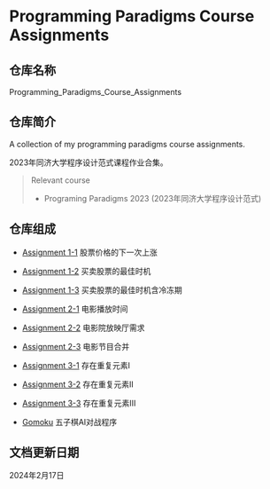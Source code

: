 # Programming Paradigms Course Assignments

## 仓库名称

Programming_Paradigms_Course_Assignments

## 仓库简介

A collection of my programming paradigms course assignments.

2023年同济大学程序设计范式课程作业合集。

> Relevant course
> * Programing Paradigms 2023 (2023年同济大学程序设计范式)

## 仓库组成

* [Assignment 1-1](Assignment_1_1)
股票价格的下一次上涨

* [Assignment 1-2](Assignment_1_2)
买卖股票的最佳时机

* [Assignment 1-3](Assignment_1_3)
买卖股票的最佳时机含冷冻期

* [Assignment 2-1](Assignment_2_1)
电影播放时间

* [Assignment 2-2](Assignment_2_2)
电影院放映厅需求

* [Assignment 2-3](Assignment_2_3)
电影节目合并

* [Assignment 3-1](Assignment_3_1)
存在重复元素Ⅰ

* [Assignment 3-2](Assignment_3_2)
存在重复元素Ⅱ

* [Assignment 3-3](Assignment_3_3)
存在重复元素Ⅲ

* [Gomoku](Gomoku)
五子棋AI对战程序

## 文档更新日期

2024年2月17日